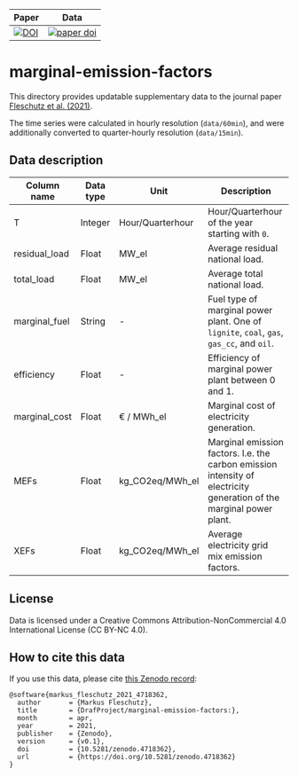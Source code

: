 | Paper | Data |
|-|-|
| [![DOI](https://zenodo.org/badge/DOI/10.5281/zenodo.4718362.svg)](https://doi.org/10.5281/zenodo.4718362) | [![paper doi](https://img.shields.io/badge/DOI-10.1016/j.apenergy.2021.117040-blue.svg)](https://doi.org/10.1016/j.apenergy.2021.117040) |

# marginal-emission-factors
This directory provides updatable supplementary data to the journal paper [Fleschutz et al. (2021)](https://doi.org/10.1016/j.apenergy.2021.117040).

The time series were calculated in hourly resolution (`data/60min`), and were additionally converted to quarter-hourly resolution (`data/15min`).

## Data description
| Column name   | Data type | Unit            | Description     |
| ------------- |-----------| --------------- | ----------------|
| T             | Integer   | Hour/Quarterhour| Hour/Quarterhour of the year starting with `0`. |
| residual_load | Float     | MW_el           | Average residual national load. |
| total_load    | Float     | MW_el           | Average total national load. |
| marginal_fuel | String    | -               | Fuel type of marginal power plant. One of `lignite`, `coal`, `gas`, `gas_cc`, and `oil`. |
| efficiency    | Float     | -               | Efficiency of marginal power plant between 0 and 1. |
| marginal_cost | Float     | € / MWh_el      | Marginal cost of electricity generation. |
| MEFs          | Float     | kg_CO2eq/MWh_el | Marginal emission factors. I.e. the carbon emission intensity of electricity generation of the marginal power plant. |
| XEFs          | Float     | kg_CO2eq/MWh_el | Average electricity grid mix emission factors. |

## License
Data is licensed under a Creative Commons Attribution-NonCommercial 4.0 International License (CC BY-NC 4.0).

## How to cite this data
If you use this data, please cite [this Zenodo record](https://doi.org/10.5281/zenodo.4718362):
```
@software{markus_fleschutz_2021_4718362,
  author       = {Markus Fleschutz},
  title        = {DrafProject/marginal-emission-factors:},
  month        = apr,
  year         = 2021,
  publisher    = {Zenodo},
  version      = {v0.1},
  doi          = {10.5281/zenodo.4718362},
  url          = {https://doi.org/10.5281/zenodo.4718362}
}
```
